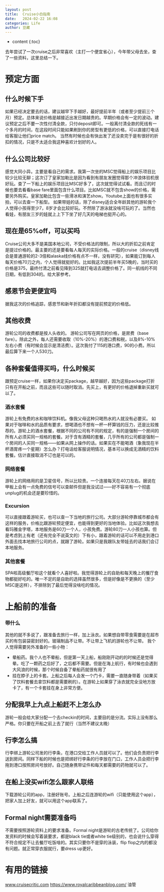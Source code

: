 ```yaml
---
layout: post
title:  Cruise小白指南
date:   2024-02-22 16:08
categories: Life
author: 豆藏
---
```


* content
{:toc}

去年尝试了一次cruise之后非常喜欢（主打一个便宜省心），今年带父母去坐，查了一些资料，这里总结一下。

# 预定方面
## 什么时候下手
如果已经决定要去的话，建议越早下手越好，最好提前半年（或者至少提前三个月）预定。总体来说价格是越接近出发日期越贵的。早期价格会有一定的波动。建议预定之后不要一次性付清全款，只付deposit即可。一般离付清全款的死线有一个多月的时间，在这段时间只能如果刷到你的房型有更低的价格，可以直接打电话给客服让他们price match。
当然有时候也会有快出发了还没卖完于是有很好的折扣的情况，只是不太适合我这种喜欢计划好的人。

## 什么公司比较好
感觉大同小异。主要是看自己的需求。我第一次坐的MSC觉得船上的娱乐项目比较少比较无聊；这次订了皇家加勒比是因为看到有朋友发圈觉得那个冲浪体验机很好玩。查了一下船上的娱乐项目比MSC好多了，这次就觉得试试看。而且订的时候也要去看看base fare里面包含什么项目。比如MSC就不包含show的价格，需要另外购买。皇家加勒比包含一些滑冰和演艺show。Youtube上面也有很多实拍，可以去查一下船型。
如果带娃的话，除了disney适合全年龄其他的游轮我个人觉得小孩得至少7，8岁才会比较好玩。不然除了游泳就没啥可玩的了。当然也看娃，有朋友三岁的娃就上上下下坐了好几天的电梯也挺开心的。

## 现在是65%off，可以买吗
Cruise公司大多不是美国本地公司，不受价格法的限制，所以大的折扣之前肯定是提过价格的。最主要的还是要看每人每天的实际价格。一般的cruise（disney线会是普通游轮的2-3倍和alaska线价格有点不一样，没有研究），如果能订到每人每天价格70刀之内，个人觉得就挺好的。比如我这次提前半年买5晚的，当时买的价格是375，最终付清之前看见降到325就打电话去调整价格了。同一航线的不同日期，有低到304的。给大家参考。

## 感恩节会更便宜吗
据我这次的价格追踪，感恩节和新年折扣都没有提前预定的价格低。

## 其他收费
游轮公司的收费都是按人头收的。
游轮公司写在网页的价格，是房费（base fare）。除此之外，每人还需要收取（10%-20%）的港口费和税，以及8%-10%左右小费（有时候会显示是清洁费）。这次我付了115的港口费，90的小费。所以最后算下来一个人530刀。

## 各种套餐值得买吗，什么时候买
跟预定cruise一样，如果你决定买package，越早越好，因为这些package打折只有在开船之前，而且这些可以随时取消。先买上，有更好的价格退掉重新买就可以了。

### 酒水套餐
游轮上有免费的水和咖啡饮料机。像我父母这种只喝热水的人就没有必要买。
如果对于咖啡和水的品质有要求，想喝酒也不想有一杯一杯算钱的压力，还是比较推荐的。游轮上的酒水套餐，根据不同的公司有不同的规定，有的是强制一个房间的所有人必须买同一规格的套餐。对于含有酒精的套餐，几乎所有的公司都是强制一个房间的人买同一规格——如果从网上操作的话。如果实在不能喝酒（象我现在半杯酒胃疼一个星期）怎么办？打电话给客服说明情况，基本可以换成无酒精的饮料套餐。估计直接取消不订也是可以的。

### 网络套餐
游轮上的网络用的是卫星信号，所以比较贵。一个连接每天在40刀左右。据说在甲板上会有一点免费的信号可以查邮件但是我没试过——好不容易有一个彻底unplug的机会还是要珍惜的。


### Excursion
可以直接跟着游轮买，也可以查一下当地的旅行公司。大部分游轮停靠城市都会有这样的服务，价格比跟游轮预定便宜，也能得到更好的当地体验。比如这次我想去看玛雅金字塔，本地服务是60刀一个人，小孩免费。游轮80刀一人小孩也算。但是考虑到上有老（还有完全不说英文的）下有小，跟着游轮的话可以不用走到港口外面去找本地旅行公司的点，就跟了游轮。如果只是我跟队友带娃去的话我们会订本地服务。

### 其他套餐
SPA啦高级餐厅啦这个就看个人喜好啦。我觉得游轮上的自助和每天晚上的餐厅食物都挺好吃的。唯一不足的是自助的选择虽然很多，但是好像是不更换的（至少MSC是这样），不排除到了最后觉得没啥吃的情况。


# 上船前的准备
### 带什么
其他的就不多说了，跟准备去旅行一样，加上泳衣。如果想自带零食需要是在超市买的有包装袋密封好的。玻璃制品不让带。不让带上飞机的游轮也不让带。
我个人觉得需要另外准备的一些小物：
* 晕船药。我个人也不晕船，但是第一天上船，船刚刚开动的的时候还是觉得晕。吃了一颗药之后好了，之后都不需要。但是在海上航行，有时候也会遇到大风浪的时候，那个时候自备了晕船药就很有用了
* 挂在脖子上的卡套。上船之后每人会发一个门卡，需要一直随身带着（如果买了饮料套餐去拿饮料都是需要刷的）。在游轮上如果穿了泳衣就完全没地方放卡了，有一个卡套挂在身上非常方便。


## 分配我早上九点上船赶不上怎么办
游轮一般会给大家分配一个去checkin的时间，主要目的是分流。实际上没有那么严格。你只要在开船之前上去了就行（当然不建议太晚）

## 行李怎么搞
行李绑上游轮公司发的行李条，在港口交给工作人员就可以了。他们会负责把行李送到房间。同样下船的时候也是把绑好行李条的行李放在门口，工作人员会把行李拖到港口按照房间号放好。自己随身携带证件和每天都需要的药物就可以了。

## 在船上没买wifi怎么跟家人联络
下载游轮公司的app，注册好账号。上船之后连游轮的wifi（只能使用这个app），把家人加上好友，就可以用这个app联系了。

## Formal night需要准备吗
不需要按照游轮资料上的要求准备。Formal night是游轮的古老传统了。公司给你发资料的时候会写着装要求，都是black tie或者white tie级别的，也会说什么穿得不符合规定不让去餐厅吃饭啥的。其实只要你不是穿的泳装，flip flop之内的都没有问题。就正常穿衣服就行，要dress up更好。

# 有用的链接
www.cruisecritic.com
https://www.royalcaribbeanblog.com/
油管
